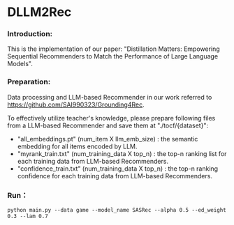 # DLLM2Rec
### Introduction:
This is the implementation of our paper: "Distillation Matters: Empowering Sequential Recommenders to Match the Performance of Large Language Models".
### Preparation:
Data processing and LLM-based Recommender in our work referred to https://github.com/SAI990323/Grounding4Rec.

To effectively utilize teacher's knowledge, please prepare following files from a LLM-based Recommender and save them at "./tocf/{dataset}":
* "all_embeddings.pt" (num_item X llm_emb_size) : the semantic embedding for all items encoded by LLM.
* "myrank_train.txt"  (num_training_data X top_n) : the top-n ranking list for each training data from LLM-based Recommenders.
* "confidence_train.txt"  (num_training_data X top_n) : the top-n ranking confidence for each training data from LLM-based Recommenders.
### Run：
```
python main.py --data game --model_name SASRec --alpha 0.5 --ed_weight 0.3 --lam 0.7
```

